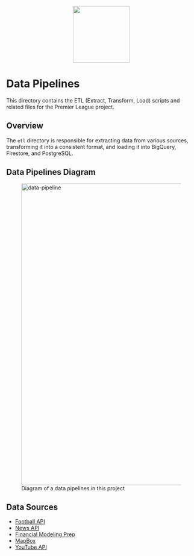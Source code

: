 <p align="center">
<img height="150" width="150" src="https://cdn.simpleicons.org/premierleague/gray"/>
</p>

# Data Pipelines

This directory contains the ETL (Extract, Transform, Load) scripts and related files for the Premier League project. 

## Overview

The `etl` directory is responsible for extracting data from various sources, transforming it into a consistent format, and loading it into BigQuery, Firestore, and PostgreSQL.

## Data Pipelines Diagram
<figure>
    <img 
        src="https://storage.googleapis.com/premier-league/data_pipelines.png" 
        alt="data-pipeline" 
        width="800"
    />
    <figcaption>Diagram of a data pipelines in this project</figcaption>
</figure>

## Data Sources
* [Football API](https://rapidapi.com/api-sports/api/api-football)
* [News API](https://newsapi.org)
* [Financial Modeling Prep](https://site.financialmodelingprep.com/developer)
* [MapBox](https://www.mapbox.com)
* [YouTube API](https://developers.google.com/youtube/v3)